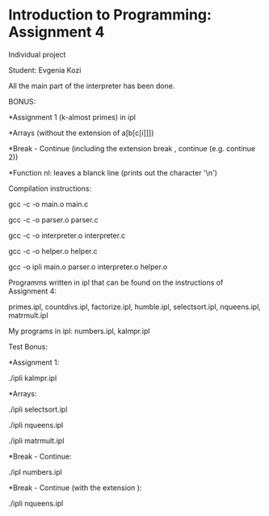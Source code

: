 # Introduction to Programming: Assignment 4

Individual project

Student: Evgenia Kozi

All the main part of the interpreter has been done.

BONUS:

*Assignment 1 (k-almost primes) in ipl

*Arrays (without the extension of a[b[c[i]]])

*Break - Continue (including the extension break <n>, continue <n> (e.g. continue 2))
  
*Function nl: leaves a blanck line (prints out the character '\n')

Compilation instructions:

gcc -c -o  main.o main.c
  
gcc -c -o parser.o parser.c
  
gcc -c -o interpreter.o interpreter.c
  
gcc -c -o helper.o helper.c

gcc -o ipli main.o parser.o interpreter.o helper.o

Programms written in ipl that can be found on the instructions of Assignment 4:
  
primes.ipl, countdivs.ipl, factorize.ipl, humble.ipl, selectsort.ipl, nqueens.ipl, matrmult.ipl

My programs in ipl: numbers.ipl, kalmpr.ipl

Test Bonus:

*Assignment 1:
  
./ipli kalmpr.ipl

*Arrays:

./ipli selectsort.ipl
 
./ipli nqueens.ipl
  
./ipli matrmult.ipl

*Break - Continue:

./ipl numbers.ipl

*Break - Continue (with the extension <n>):
  
./ipli nqueens.ipl
